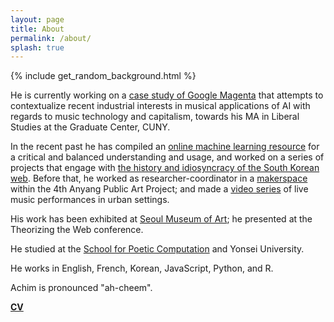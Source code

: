 ```yaml
---
layout: page
title: About
permalink: /about/
splash: true
---
```


{% include get_random_background.html %}

He is currently working on a [case study of Google Magenta](https://www.are.na/achim-koh/music-art-ai) that attempts to contextualize recent industrial interests in musical applications of AI with regards to music technology and capitalism, towards his MA in Liberal Studies at the Graduate Center, CUNY. 

In the recent past he has compiled an [online machine learning resource](http://criticalml.net/) for a critical and balanced understanding and usage, and worked on a series of projects that engage with [the history and idiosyncracy of the South Korean web](http://k-www.kr/en). Before that, he worked as researcher-coordinator in a [makerspace](https://4.apap.or.kr/en/makinglab/) within the 4th Anyang Public Art Project; and made a [video series](http://recandplay.net/) of live music performances in urban settings.

His work has been exhibited at [Seoul Museum of Art](http://mediacityseoul.kr/2016/en/project/e-roon-kang-achim-koh-wonyoung-so); he presented at the Theorizing the Web conference.

He studied at the [School for Poetic Computation](http://sfpc.io/) and Yonsei University.

He works in English, French, Korean, JavaScript, Python, and R.

Achim is pronounced "ah-cheem".

__[CV](/assets/Koh-CV.pdf)__